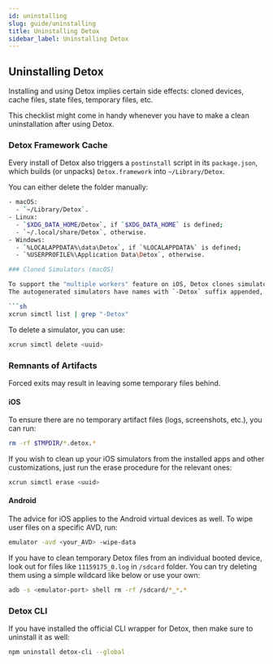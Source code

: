 ```yaml
---
id: uninstalling
slug: guide/uninstalling
title: Uninstalling Detox
sidebar_label: Uninstalling Detox
---
```


## Uninstalling Detox

Installing and using Detox implies certain side effects: cloned devices, cache files, state files, temporary files, etc.

This checklist might come in handy whenever you have to make a clean uninstallation after using Detox.

### Detox Framework Cache

Every install of Detox also triggers a `postinstall` script in its `package.json`, which builds (or unpacks) `Detox.framework` into `~/Library/Detox`.

You can either delete the folder manually:

```sh
- macOS:
  - `~/Library/Detox`.
- Linux:
  - `$XDG_DATA_HOME/Detox`, if `$XDG_DATA_HOME` is defined;
  - `~/.local/share/Detox`, otherwise.
- Windows:
  - `%LOCALAPPDATA%\data\Detox`, if `%LOCALAPPDATA%` is defined;
  - `%USERPROFILE%\Application Data\Detox`, otherwise.

### Cloned Simulators (macOS)

To support the "multiple workers" feature on iOS, Detox clones simulator instances when there aren’t enough available ones.
The autogenerated simulators have names with `-Detox` suffix appended, so you can easily spot them with:

```sh
xcrun simctl list | grep "-Detox"
```

To delete a simulator, you can use:

```sh
xcrun simctl delete <uuid>
```

### Remnants of Artifacts

Forced exits may result in leaving some temporary files behind.

#### iOS

To ensure there are no temporary artifact files (logs, screenshots, etc.), you can run:

```sh
rm -rf $TMPDIR/*.detox.*
```

If you wish to clean up your iOS simulators from the installed apps and other customizations, just run the erase procedure for the relevant ones:

```sh
xcrun simctl erase <uuid>
```

#### Android

The advice for iOS applies to the Android virtual devices as well. To wipe user files on a specific AVD, run:

```sh
emulator -avd <your_AVD> -wipe-data
```

If you have to clean temporary Detox files from an individual booted device, look out for files like `11159175_0.log` in `/sdcard` folder.
You can try deleting them using a simple wildcard like below or use your own:

```sh
adb -s <emulator-port> shell rm -rf /sdcard/*_*.* 
```

### Detox CLI

If you have installed the official CLI wrapper for Detox, then make sure to uninstall it as well:

```bash npm2yarn
npm uninstall detox-cli --global
```
